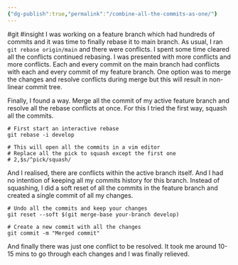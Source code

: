 ```yaml
---
{"dg-publish":true,"permalink":"/combine-all-the-commits-as-one/"}
---
```


#git #insight 
I was working on a feature branch which had hundreds of commits and it was time to finally rebase it to main branch.
As usual, I ran `git rebase origin/main` and there were conflicts. 
I spent some time cleared all the conflicts continued rebasing. 
I was presented with more conflicts and more conflicts. 
Each and every commit on the main branch had conflicts with each and every commit of my feature branch. 
One option was to merge the changes and resolve conflicts during merge but this will result in non-linear commit tree. 

Finally, I found a way.
Merge all the commit of my active feature branch and resolve all the rebase conflicts at once.
For this I tried the first way, squash all the commits.
```
# First start an interactive rebase 
git rebase -i develop

# This will open all the commits in a vim editor
# Replace all the pick to squash except the first one
# 2,$s/^pick/squash/
```

And I realised, there are conflicts within the active branch itself. 
And I had no intention of keeping all my commits history for this branch.
Instead of squashing, I did a soft reset of all the commits in the feature branch and created a single commit of all my changes. 

```
# Undo all the commits and keep your changes
git reset --soft $(git merge-base your-branch develop)

# Create a new commit with all the changes
git commit -m "Merged commit"
```

And finally there was just one conflict to be resolved. It took me around 10-15 mins to go through each changes and I was finally relieved. 
